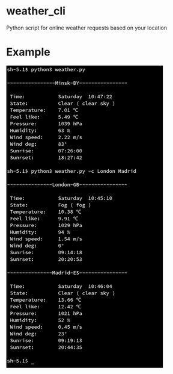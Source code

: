 # weather_cli
Python script for online weather requests based on your location

# Example
![PoC](https://github.com/abletsoff/weather_cli/blob/main/PoC.png?raw=true)
